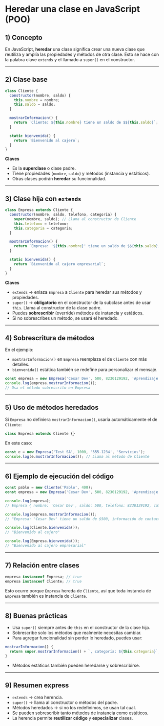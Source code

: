 # Heredar una clase en JavaScript (POO)

## 1) Concepto

En JavaScript, **heredar** una clase significa crear una nueva clase que reutiliza y amplía las propiedades y métodos de otra clase.
Esto se hace con la palabra clave `extends` y el llamado a `super()` en el constructor.

---

## 2) Clase base

```js
class Cliente {
  constructor(nombre, saldo) {
    this.nombre = nombre;
    this.saldo = saldo;
  }

  mostrarInformacion() {
    return `Cliente: ${this.nombre} tiene un saldo de $${this.saldo}`;
  }

  static bienvenida() {
    return `Bienvenido al cajero`;
  }
}
```

**Claves**

* Es la **superclase** o clase padre.
* Tiene propiedades (`nombre`, `saldo`) y métodos (instancia y estáticos).
* Otras clases podrán **heredar** su funcionalidad.

---

## 3) Clase hija con `extends`

```js
class Empresa extends Cliente {
  constructor(nombre, saldo, telefono, categoria) {
    super(nombre, saldo); // Llama al constructor de Cliente
    this.telefono = telefono;
    this.categoria = categoria;
  }

  mostrarInformacion() {
    return `Empresa: '${this.nombre}' tiene un saldo de $${this.saldo}, información de contacto: ${this.telefono}, categoría: ${this.categoria}`;
  }

  static bienvenida() {
    return `Bienvenido al cajero empresarial`;
  }
}
```

**Claves**

* `extends` → enlaza `Empresa` a `Cliente` para heredar sus métodos y propiedades.
* `super()` → **obligatorio** en el constructor de la subclase antes de usar `this`.
  Llama al constructor de la clase padre.
* Puedes **sobrescribir** (override) métodos de instancia y estáticos.
* Si no sobrescribes un método, se usará el heredado.

---

## 4) Sobrescritura de métodos

En el ejemplo:

* `mostrarInformacion()` en `Empresa` reemplaza el de `Cliente` con más detalles.
* `bienvenida()` estática también se redefine para personalizar el mensaje.

```js
const empresa = new Empresa('Cesar Dev', 500, 8230129192, 'Aprendizaje en Línea');
console.log(empresa.mostrarInformacion());
// Usa el método sobrescrito en Empresa
```

---

## 5) Uso de métodos heredados

Si `Empresa` no definiera `mostrarInformacion()`, usaría automáticamente el de `Cliente`:

```js
class Empresa extends Cliente {}
```

En este caso:

```js
const e = new Empresa('Test SA', 1000, '555-1234', 'Servicios');
console.log(e.mostrarInformacion()); // Llama al método de Cliente
```

---

## 6) Ejemplo de ejecución del código

```js
const pablo = new Cliente('Pablo', 400);
const empresa = new Empresa('Cesar Dev', 500, 8230129192, 'Aprendizaje en Línea');

console.log(empresa);
// Empresa { nombre: 'Cesar Dev', saldo: 500, telefono: 8230129192, categoria: 'Aprendizaje en Línea' }

console.log(empresa.mostrarInformacion());
// "Empresa: 'Cesar Dev' tiene un saldo de $500, información de contacto: 8230129192, categoría: Aprendizaje en Línea"

console.log(Cliente.bienvenida());
// "Bienvenido al cajero"

console.log(Empresa.bienvenida());
// "Bienvenido al cajero empresarial"
```

---

## 7) Relación entre clases

```js
empresa instanceof Empresa; // true
empresa instanceof Cliente; // true
```

Esto ocurre porque `Empresa` hereda de `Cliente`, así que toda instancia de `Empresa` también es instancia de `Cliente`.

---

## 8) Buenas prácticas

* Usa `super()` siempre antes de `this` en el constructor de la clase hija.
* Sobrescribe solo los métodos que realmente necesitas cambiar.
* Para agregar funcionalidad sin perder lo heredado, puedes usar:

```js
mostrarInformacion() {
  return super.mostrarInformacion() + `, categoría: ${this.categoria}`;
}
```

* Métodos estáticos también pueden heredarse y sobrescribirse.

---

## 9) Resumen express

* `extends` → crea herencia.
* `super()` → llama al constructor o métodos del padre.
* Métodos heredados → si no los redefinimos, se usan tal cual.
* Se pueden sobrescribir tanto métodos de instancia como estáticos.
* La herencia permite **reutilizar código** y **especializar** clases.

